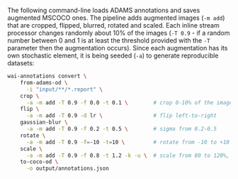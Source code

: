 The following command-line loads ADAMS annotations and saves augmented MSCOCO ones.
The pipeline adds augmented images (`-m add`) that are cropped, flipped, blurred,
rotated and scaled. Each inline stream processor changes randomly about 10% of the
images (`-T 0.9` - if a random number between 0 and 1 is at least the threshold
provided with the `-T` parameter then the augmentation occurs). Since each 
augmentation has its own stochastic element, it is being seeded (`-a`) to generate 
reproducible datasets:

```bash
wai-annotations convert \
    from-adams-od \
      -i "input/**/*.report" \
    crop \
      -a -m add -T 0.9 -f 0.0 -t 0.1 \        # crop 0-10% of the image
    flip \
      -a -m add -T 0.9 -d lr \                # flip left-to-right
    gaussian-blur \
      -a -m add -T 0.9 -f 0.2 -t 0.5 \        # sigma from 0.2-0.5
    rotate \
      -a -m add -T 0.9 -f=-10 -t=10 \         # rotate from -10 to +10 degrees
    scale \
      -a -m add -T 0.9 -f 0.8 -t 1.2 -k -u \  # scale from 80 to 120%, keeping aspect ratio, resizing the image
    to-coco-od \
      -o output/annotations.json    
```
